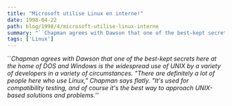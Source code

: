 ```yaml
---
title: "Microsoft utilise Linux en interne!"
date: 1998-04-22
path: blog/1998/4/microsoft-utilise-linux-interne
summary: "``Chapman agrees with Dawson that one of the best-kept secrets here at the home of DOS and Windows is the widespread use of UNIX by a variety of developers in a variety of circumstances."
tags: ['Linux']
---
```


<P>
``<EM>Chapman agrees with Dawson that one of the best-kept secrets here at
the home of DOS and Windows is the widespread use of UNIX by a variety
of developers in a variety of circumstances. "There are definitely
a lot of people here who use Linux," Chapman says flatly. "It's used
for compatibility testing, and of course it's the best way to approach
UNIX-based solutions and problems.</EM>''
</P>



